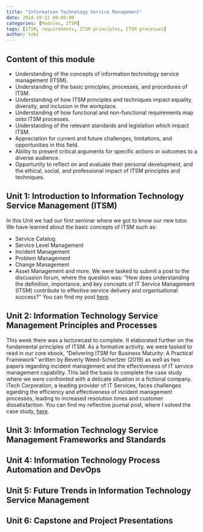 ```yaml
---
title: "Information Technology Service Management"
date: 2024-10-22 00:00:00
categories: [Modules, ITSM]
tags: [ITSM, requirements, ITSM principles, ITSM processes]
author: tobi
---
```


## Content of this module

* Understanding of the concepts of information technology service management (ITSM).
* Understanding of the basic principles, processes, and procedures of ITSM.
* Understanding of how ITSM principles and techniques impact equality, diversity, and inclusion in the workplace.
* Understanding of how functional and non-functional requirements map onto ITSM processes.
* Understanding of the relevant standards and legislation which impact ITSM.
* Appreciation for current and future challenges, limitations, and opportunities in this field.
* Ability to present critical arguments for specific actions or outcomes to a diverse audience.
* Opportunity to reflect on and evaluate their personal development, and the ethical, social, and professional impact of ITSM principles and techniques.


## Unit 1: Introduction to Information Technology Service Management (ITSM)
In this Unit we had our first seminar where we got to know our new tutor. We have learned about the basic concepts of ITSM such as:
 * Service Catalog
 * Service Level Management
 * Incident Management
 * Problem Management
 * Change Management
 * Asset Management
and more. We were tasked to submit a post to the discussion forum, where the question was: “How does understanding the definition, importance, and key concepts of IT Service Management (ITSM) contribute to effective service delivery and organisational success?” You can find my post [here](https://github.com/TobiZeier/UoEO_MSc_EIM/blob/main/Module3_Information_Technology_Service_Management/Unit1-ForumPost.pdf).


## Unit 2: Information Technology Service Management Principles and Processes
This week there was a lecturecast to complete. It elaborated further on the fundamental principles of ITSM. As a formative activity, we were tasked to read in our core ebook, “Delivering ITSM for Business Maturity: A Practical Framework” written by Beverly Weed-Schertzer (2019) as well as two papers regarding incident management and the effectiveness of IT service management capability. This laid the basis to complete the case study where we were confronted with a delicate situation in a fictional company. iTech Corporation, a leading provider of IT Services, faces challenges egarding the efficiency and effectiveness of incident management processes, leading to increased resolution times and customer dissatisfaction. You can find my reflective journal post, where I solved the case study, [here](https://github.com/TobiZeier/UoEO_MSc_EIM/blob/main/Module3_Information_Technology_Service_Management/Unit2-ReflectiveJournal.pdf).

## Unit 3: Information Technology Service Management Frameworks and Standards


## Unit 4: Information Technology Process Automation and DevOps


## Unit 5: Future Trends in Information Technology Service Management


## Unit 6: Capstone and Project Presentations

